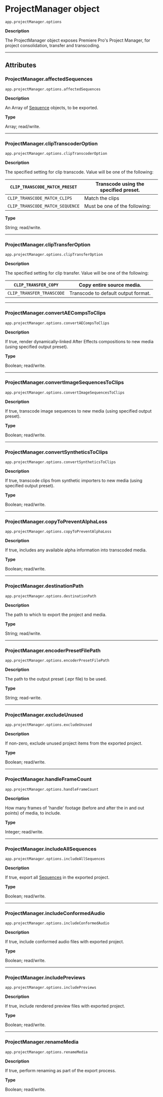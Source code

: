 # ProjectManager object

`app.projectManager.options`

**Description**

The ProjectManager object exposes Premiere Pro's Project Manager, for project consolidation, transfer and transcoding.

---

## Attributes

### ProjectManager.affectedSequences

`app.projectManager.options.affectedSequences`

**Description**

An Array of [Sequence](../sequence/sequence.md#sequence) objects, to be exported.

**Type**

Array; read/write.

---

### ProjectManager.clipTranscoderOption

`app.projectManager.options.clipTranscoderOption`

**Description**

The specified setting for clip transcode. Value will be one of the following:

| `CLIP_TRANSCODE_MATCH_PRESET`                                   | Transcode using the specified preset.   |
|-----------------------------------------------------------------|-----------------------------------------|
| `CLIP_TRANSCODE_MATCH_CLIPS`                                    | Match the clips                         |
| `CLIP_TRANSCODE_MATCH_SEQUENCE` | Must be one of the following: |                                         |

**Type**

String; read/write.

---

### ProjectManager.clipTransferOption

`app.projectManager.options.clipTransferOption`

**Description**

The specified setting for clip transfer. Value will be one of the following:

| `CLIP_TRANSFER_COPY`      | Copy entire source media.           |
|---------------------------|-------------------------------------|
| `CLIP_TRANSFER_TRANSCODE` | Transcode to default output format. |

---

### ProjectManager.convertAECompsToClips

`app.projectManager.options.convertAECompsToClips`

**Description**

If true, render dynamically-linked After Effects compositions to new media (using specified output preset).

**Type**

Boolean; read/write.

---

### ProjectManager.convertImageSequencesToClips

`app.projectManager.options.convertImageSequencesToClips`

**Description**

If true, transcode image sequences to new media (using specified output preset).

**Type**

Boolean; read/write.

---

### ProjectManager.convertSyntheticsToClips

`app.projectManager.options.convertSyntheticsToClips`

**Description**

If true, transcode clips from synthetic importers to new media (using specified output preset).

**Type**

Boolean; read/write.

---

### ProjectManager.copyToPreventAlphaLoss

`app.projectManager.options.copyToPreventAlphaLoss`

**Description**

If true, includes any available alpha information into transcoded media.

**Type**

Boolean; read/write.

---

### ProjectManager.destinationPath

`app.projectManager.options.destinationPath`

**Description**

The path to which to export the project and media.

**Type**

String; read/write.

---

### ProjectManager.encoderPresetFilePath

`app.projectManager.options.encoderPresetFilePath`

**Description**

The path to the output preset (.epr file) to be used.

**Type**

String; read-write.

---

### ProjectManager.excludeUnused

`app.projectManager.options.excludeUnused`

**Description**

If non-zero, exclude unused project items from the exported project.

**Type**

Boolean; read/write.

---

### ProjectManager.handleFrameCount

`app.projectManager.options.handleFrameCount`

**Description**

How many frames of 'handle' footage (before and after the in and out points) of media, to include.

**Type**

Integer; read/write.

---

### ProjectManager.includeAllSequences

`app.projectManager.options.includeAllSequences`

**Description**

If true, export all [Sequences](../sequence/sequence.md#sequence) in the exported project.

**Type**

Boolean; read/write.

---

### ProjectManager.includeConformedAudio

`app.projectManager.options.includeConformedAudio`

**Description**

If true, include conformed audio files with exported project.

**Type**

Boolean; read/write.

---

### ProjectManager.includePreviews

`app.projectManager.options.includePreviews`

**Description**

If true, include rendered preview files with exported project.

**Type**

Boolean; read/write.

---

### ProjectManager.renameMedia

`app.projectManager.options.renameMedia`

**Description**

If true, perform renaming as part of the export process.

**Type**

Boolean; read/write.
